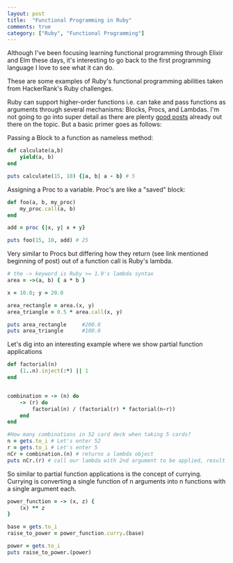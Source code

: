 ```yaml
---
layout: post
title:  "Functional Programming in Ruby"
comments: true
category: ["Ruby", "Functional Programming"]
---
```

Although I've been focusing learning functional programming through Elixir
and Elm these days, it's interesting to go back to the first programming
language I love to see what it can do.

These are some examples of Ruby's functional programming abilities taken from
HackerRank's Ruby challenges.

Ruby can support higher-order functions i.e. can take and pass functions as
arguments through several mechanisms: Blocks, Procs, and Lambdas. I'm not going
to go into super detail as there are plenty
[good posts](http://awaxman11.github.io/blog/2013/08/05/what-is-the-difference-between-a-block/)
already out there on the topic. But a basic primer goes as follows:

Passing a Block to a function as nameless method:

```ruby
def calculate(a,b)
    yield(a, b)
end

puts calculate(15, 10) {|a, b| a - b} # 5
```

Assigning a Proc to a variable. Proc's are like a "saved" block:

```ruby
def foo(a, b, my_proc)
    my_proc.call(a, b)
end

add = proc {|x, y| x + y}

puts foo(15, 10, add) # 25
```

Very similar to Procs but differing how they return (see link mentioned beginning
of post) out of a function call is Ruby's lambda.

```ruby
# the -> keyword is Ruby >= 1.9's lambda syntax
area = ->(a, b) { a * b }

x = 10.0; y = 20.0

area_rectangle = area.(x, y)
area_triangle = 0.5 * area.call(x, y)

puts area_rectangle     #200.0
puts area_triangle      #100.0
```

Let's dig into an interesting example where we show partial function applications

```ruby
def factorial(n)
    (1..n).inject(:*) || 1
end


combination = -> (n) do
    -> (r) do
        factorial(n) / (factorial(r) * factorial(n-r))
    end
end

#How many combinations in 52 card deck when taking 5 cards?
n = gets.to_i # Let's enter 52
r = gets.to_i # Let's enter 5
nCr = combination.(n) # returns a lambda object
puts nCr.(r) # call our lambda with 2nd argument to be applied, result is 2,598,960

```

So similar to partial function applications is the concept of currying.
Currying is converting a single function of n arguments into n functions with a
single argument each.

```ruby
power_function = -> (x, z) {
    (x) ** z
}

base = gets.to_i
raise_to_power = power_function.curry.(base)

power = gets.to_i
puts raise_to_power.(power)
```
